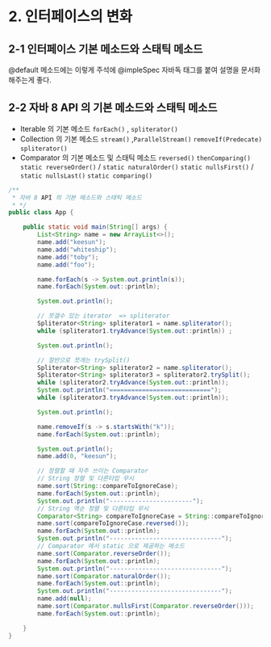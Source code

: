 # 2. 인터페이스의 변화

## 2-1 인터페이스 기본 메소드와 스태틱 메소드
@default 메소드에는 이렇게 주석에 @impleSpec 자바독 태그를 붙여 설명을 문서화 해주는게 좋다.

## 2-2 자바 8 API 의 기본 메소드와 스태틱 메소드
- Iterable 의 기본 메소드
`forEach()` , `spliterator()`
- Collection 의  기본 메소드
`stream()` ,`ParallelStream()`
`removeIf(Predecate)`
`spliterator()`
- Comparator 의 기본 메소드 및 스태틱 메소드
`reversed()`
`thenComparing()`
`static reverseOrder()` / `static naturalOrder()`
`static nullsFirst()` / `static nullsLast()`
`static comparing()`
```java
/**
 * 자바 8 API 의 기본 메소드와 스태틱 메소드
 * */
public class App {

    public static void main(String[] args) {
        List<String> name = new ArrayList<>();
        name.add("keesun");
        name.add("whiteship");
        name.add("toby");
        name.add("foo");

        name.forEach(s -> System.out.println(s));
        name.forEach(System.out::println);

        System.out.println();

        // 쪼갤수 있는 iterator  => spliterator
        Spliterator<String> spliterator1 = name.spliterator();
        while (spliterator1.tryAdvance(System.out::println)) ;

        System.out.println();

        // 절반으로 쪼개는 trySplit()
        Spliterator<String> spliterator2 = name.spliterator();
        Spliterator<String> spliterator3 = spliterator2.trySplit();
        while (spliterator2.tryAdvance(System.out::println));
        System.out.println("============================");
        while (spliterator3.tryAdvance(System.out::println));

        System.out.println();

        name.removeIf(s -> s.startsWith("k"));
        name.forEach(System.out::println);

        System.out.println();
        name.add(0, "keesun");

        // 정렬할 때 자주 쓰이는 Comparator
        // String 정렬 및 다른타입 무시
        name.sort(String::compareToIgnoreCase);
        name.forEach(System.out::println);
        System.out.println("-----------------------");
        // String 역순 정렬 및 다른타입 무시
        Comparator<String> compareToIgnoreCase = String::compareToIgnoreCase;
        name.sort(compareToIgnoreCase.reversed());
        name.forEach(System.out::println);
        System.out.println("-------------------------------");
        // Comparator 에서 static 으로 제공하는 메소드
        name.sort(Comparator.reverseOrder());
        name.forEach(System.out::println);
        System.out.println("-------------------------------");
        name.sort(Comparator.naturalOrder());
        name.forEach(System.out::println);
        System.out.println("-------------------------------");
        name.add(null);
        name.sort(Comparator.nullsFirst(Comparator.reverseOrder()));
        name.forEach(System.out::println);

    }
}

```
